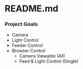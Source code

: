 # README.md

### Project Goals
- Camera
- Light Control
- Feeder Control
- Browser Control
    - Camera Viewable (All)
    - Feed & Light Control (Single)
    